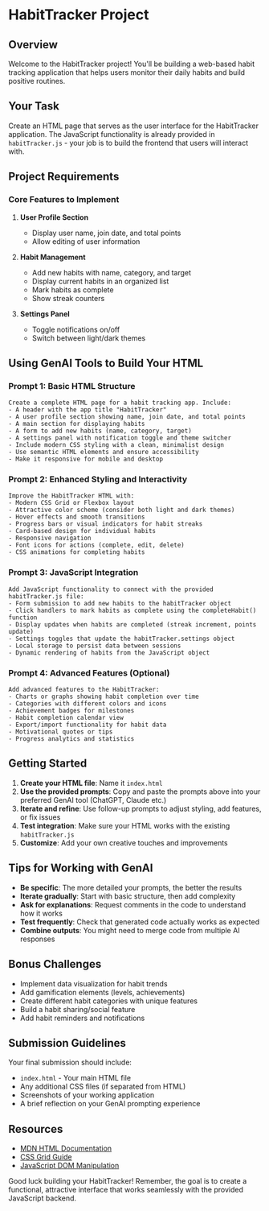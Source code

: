 # HabitTracker Project

## Overview
Welcome to the HabitTracker project! You'll be building a web-based habit tracking application that helps users monitor their daily habits and build positive routines.

## Your Task
Create an HTML page that serves as the user interface for the HabitTracker application. The JavaScript functionality is already provided in `habitTracker.js` - your job is to build the frontend that users will interact with.

## Project Requirements

### Core Features to Implement
1. **User Profile Section**
   - Display user name, join date, and total points
   - Allow editing of user information

2. **Habit Management**
   - Add new habits with name, category, and target
   - Display current habits in an organized list
   - Mark habits as complete
   - Show streak counters

3. **Settings Panel**
   - Toggle notifications on/off
   - Switch between light/dark themes

## Using GenAI Tools to Build Your HTML

### Prompt 1: Basic HTML Structure
```
Create a complete HTML page for a habit tracking app. Include:
- A header with the app title "HabitTracker"
- A user profile section showing name, join date, and total points
- A main section for displaying habits
- A form to add new habits (name, category, target)
- A settings panel with notification toggle and theme switcher
- Include modern CSS styling with a clean, minimalist design
- Use semantic HTML elements and ensure accessibility
- Make it responsive for mobile and desktop
```

### Prompt 2: Enhanced Styling and Interactivity
```
Improve the HabitTracker HTML with:
- Modern CSS Grid or Flexbox layout
- Attractive color scheme (consider both light and dark themes)
- Hover effects and smooth transitions
- Progress bars or visual indicators for habit streaks
- Card-based design for individual habits
- Responsive navigation
- Font icons for actions (complete, edit, delete)
- CSS animations for completing habits
```

### Prompt 3: JavaScript Integration
```
Add JavaScript functionality to connect with the provided habitTracker.js file:
- Form submission to add new habits to the habitTracker object
- Click handlers to mark habits as complete using the completeHabit() function
- Display updates when habits are completed (streak increment, points update)
- Settings toggles that update the habitTracker.settings object
- Local storage to persist data between sessions
- Dynamic rendering of habits from the JavaScript object
```

### Prompt 4: Advanced Features (Optional)
```
Add advanced features to the HabitTracker:
- Charts or graphs showing habit completion over time
- Categories with different colors and icons
- Achievement badges for milestones
- Habit completion calendar view
- Export/import functionality for habit data
- Motivational quotes or tips
- Progress analytics and statistics
```

## Getting Started

1. **Create your HTML file**: Name it `index.html`
2. **Use the provided prompts**: Copy and paste the prompts above into your preferred GenAI tool (ChatGPT, Claude etc.)
3. **Iterate and refine**: Use follow-up prompts to adjust styling, add features, or fix issues
4. **Test integration**: Make sure your HTML works with the existing `habitTracker.js`
5. **Customize**: Add your own creative touches and improvements

## Tips for Working with GenAI

- **Be specific**: The more detailed your prompts, the better the results
- **Iterate gradually**: Start with basic structure, then add complexity
- **Ask for explanations**: Request comments in the code to understand how it works
- **Test frequently**: Check that generated code actually works as expected
- **Combine outputs**: You might need to merge code from multiple AI responses

## Bonus Challenges

- Implement data visualization for habit trends
- Add gamification elements (levels, achievements)
- Create different habit categories with unique features
- Build a habit sharing/social feature
- Add habit reminders and notifications

## Submission Guidelines

Your final submission should include:
- `index.html` - Your main HTML file
- Any additional CSS files (if separated from HTML)
- Screenshots of your working application
- A brief reflection on your GenAI prompting experience

## Resources

- [MDN HTML Documentation](https://developer.mozilla.org/en-US/docs/Web/HTML)
- [CSS Grid Guide](https://css-tricks.com/snippets/css/complete-guide-grid/)
- [JavaScript DOM Manipulation](https://developer.mozilla.org/en-US/docs/Web/API/Document_Object_Model)

Good luck building your HabitTracker! Remember, the goal is to create a functional, attractive interface that works seamlessly with the provided JavaScript backend.